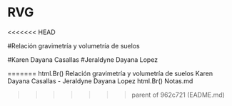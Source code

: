 # RVG
<<<<<<< HEAD

#Relación gravimetría y volumetría de suelos 

#Karen Dayana Casallas 
#Jeraldyne Dayana Lopez
 

=======
html.Br()
Relación gravimetría y volumetría de suelos
Karen Dayana Casallas - Jeraldyne Dayana Lopez
html.Br()
Notas.md
>>>>>>> parent of 962c721 (EADME.md)
